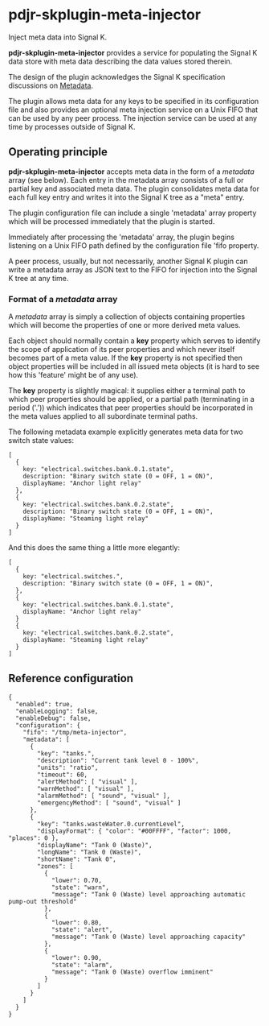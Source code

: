 # pdjr-skplugin-meta-injector

Inject meta data into Signal K.

__pdjr-skplugin-meta-injector__ provides a service for populating
the Signal K data store with meta data describing the data values
stored therein.

The design of the plugin acknowledges the Signal K specification
discussions on 
[Metadata](https://github.com/SignalK/specification/blob/master/gitbook-docs/data_model_metadata.md).

The plugin allows meta data for any keys to be specified in its
configuration file and also provides an optional meta injection service
on a Unix FIFO that can be used by any peer process.
The injection service can be used at any time by processes outside of
Signal K.
 
## Operating principle

__pdjr-skplugin-meta-injector__ accepts meta data in the form of a
*metadata* array (see below).
Each entry in the metadata array consists of a full or partial key
and associated meta data.
The plugin consolidates meta data for each full key entry and writes
it into the Signal K tree as a "meta" entry.

The plugin configuration file can include a single 'metadata' array
property which will be processed immediately that the plugin is
started.

Immediately after processing the 'metadata' array, the plugin begins
listening on a Unix FIFO path defined by the configuration file 'fifo
property.

A peer process, usually, but not necessarily, another Signal K
plugin can write a metadata array as JSON text to the FIFO for
injection into the Signal K tree at any time.

### Format of a *metadata* array

A *metadata* array is simply a collection of objects containing
properties which will become the properties of one or more derived
meta values.

Each object should normally contain a **key** property which serves
to identify the scope of application of its peer properties and which
never itself becomes part of a meta value.
If the **key** property is not specified then object properties will
be included in all issued meta objects (it is hard to see how this
'feature' might be of any use). 

The **key** property is slightly magical: it supplies either a
terminal path to which peer properties should be applied, or a
partial path (terminating in a period ('.')) which indicates that
peer properties should be incorporated in the meta values applied
to all subordinate terminal paths.

The following metadata example explicitly generates meta data for
two switch state values:
```
[
  {
    key: "electrical.switches.bank.0.1.state",
    description: "Binary switch state (0 = OFF, 1 = ON)",
    displayName: "Anchor light relay"
  },
  {
    key: "electrical.switches.bank.0.2.state",
    description: "Binary switch state (0 = OFF, 1 = ON)",
    displayName: "Steaming light relay"
  }
]
```
And this does the same thing a little more elegantly:
```
[
  {
    key: "electrical.switches.",
    description: "Binary switch state (0 = OFF, 1 = ON)",
  },
  {
    key: "electrical.switches.bank.0.1.state",
    displayName: "Anchor light relay"
  }
  {
    key: "electrical.switches.bank.0.2.state",
    displayName: "Steaming light relay"
  }
]
```

## Reference configuration
```
{
  "enabled": true,
  "enableLogging": false,
  "enableDebug": false,
  "configuration": {
    "fifo": "/tmp/meta-injector",
    "metadata": [
      {
        "key": "tanks.",
        "description": "Current tank level 0 - 100%",
        "units": "ratio",
        "timeout": 60,
        "alertMethod": [ "visual" ],
        "warnMethod": [ "visual" ],
        "alarmMethod": [ "sound", "visual" ],
        "emergencyMethod": [ "sound", "visual" ]
      },
      {
        "key": "tanks.wasteWater.0.currentLevel",
        "displayFormat": { "color": "#00FFFF", "factor": 1000, "places": 0 },
        "displayName": "Tank 0 (Waste)",
        "longName": "Tank 0 (Waste)",
        "shortName": "Tank 0",
        "zones": [
          {
            "lower": 0.70,
            "state": "warn",
            "message": "Tank 0 (Waste) level approaching automatic pump-out threshold"
          },
          {
            "lower": 0.80,
            "state": "alert",
            "message": "Tank 0 (Waste) level approaching capacity"
          },
          {
            "lower": 0.90,
            "state": "alarm",
            "message": "Tank 0 (Waste) overflow imminent"
          }
        ]
      }
    ]
  }
}
```
